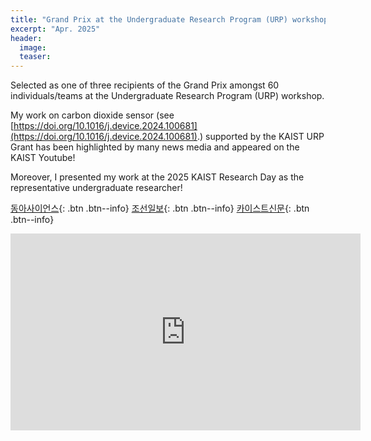 ```yaml
---
title: "Grand Prix at the Undergraduate Research Program (URP) workshop"
excerpt: "Apr. 2025"
header:
  image: 
  teaser:
---
```


Selected as one of three recipients of the Grand Prix amongst 60 individuals/teams at the Undergraduate Research Program (URP) workshop.

My work on carbon dioxide sensor (see [https://doi.org/10.1016/j.device.2024.100681](https://doi.org/10.1016/j.device.2024.100681).) supported by the KAIST URP Grant has been highlighted by many news media and appeared on the KAIST Youtube!

Moreover, I presented my work at the 2025 KAIST Research Day as the representative undergraduate researcher!

[동아사이언스](https://www.dongascience.com/news.php?idx=69942){: .btn .btn--info}
[조선일보](https://digitalchosun.dizzo.com/site/data/html_dir/2025/02/10/2025021080200.html){: .btn .btn--info}
[카이스트신문](https://times.kaist.ac.kr/news/articleView.html?idxno=22164){: .btn .btn--info}


<iframe width="560" height="315" src="https://www.youtube.com/embed/KZSNnGvKJJ8?si=anvqxA0xo7Tql64S" title="YouTube video player" frameborder="0" allow="accelerometer; autoplay; clipboard-write; encrypted-media; gyroscope; picture-in-picture; web-share" referrerpolicy="strict-origin-when-cross-origin" allowfullscreen></iframe>




